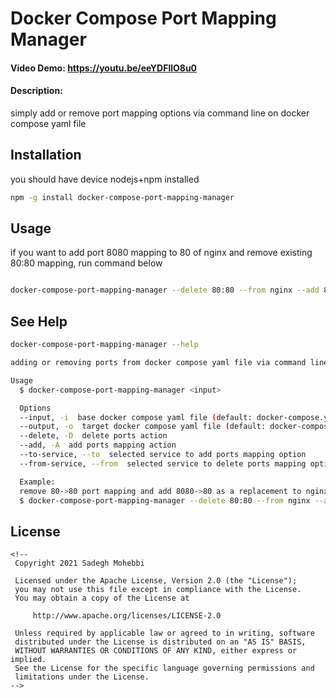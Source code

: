 # Docker Compose Port Mapping Manager
#### Video Demo: https://youtu.be/eeYDFllO8u0
#### Description:

simply add or remove port mapping options via command line on docker compose yaml file

## Installation

you should have device nodejs+npm installed

```bash
npm -g install docker-compose-port-mapping-manager
```

## Usage

if you want to add port 8080 mapping to 80 of nginx and remove existing 80:80 mapping, run command below
```bash

docker-compose-port-mapping-manager --delete 80:80 --from nginx --add 8080:80 --to nginx
```

## See Help

```bash
docker-compose-port-mapping-manager --help

adding or removing ports from docker compose yaml file via command line

Usage 
  $ docker-compose-port-mapping-manager <input> 

  Options 
  --input, -i  base docker compose yaml file (default: docker-compose.yml) 
  --output, -o  target docker compose yaml file (default: docker-compose.override.yml) 
  --delete, -D  delete ports action 
  --add, -A  add ports mapping action 
  --to-service, --to  selected service to add ports mapping option 
  --from-service, --from  selected service to delete ports mapping option 

  Example: 
  remove 80->80 port mapping and add 8080->80 as a replacement to nginx service 
  $ docker-compose-port-mapping-manager --delete 80:80 --from nginx --add 8080:80 --to nginx
```

## License
```
<!--
 Copyright 2021 Sadegh Mohebbi
 
 Licensed under the Apache License, Version 2.0 (the "License");
 you may not use this file except in compliance with the License.
 You may obtain a copy of the License at
 
     http://www.apache.org/licenses/LICENSE-2.0
 
 Unless required by applicable law or agreed to in writing, software
 distributed under the License is distributed on an "AS IS" BASIS,
 WITHOUT WARRANTIES OR CONDITIONS OF ANY KIND, either express or implied.
 See the License for the specific language governing permissions and
 limitations under the License.
-->
```

